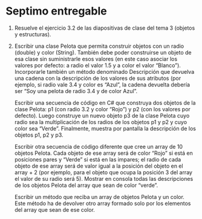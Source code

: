 # Septimo entregable

1. Resuelve el ejercicio 3.2 de las diapositivas de clase del tema 3 (objetos y estructuras).

2. Escribir una clase Pelota que permita construir objetos con un radio (double) y color (String). También debe poder construirse un objeto de esa clase sin suministrarle esos valores (en este caso asociar los valores por defecto: a radio el valor 1.5 y a color el valor “Blanco”). Incorporarle también un método denominado Descripción que devuelva una cadena con la descripción de los valores de sus atributos (por ejemplo, si radio vale 3.4 y color es “Azul”, la cadena devuelta debería ser “Soy una pelota de radio 3.4 y de color Azul”.

    Escribir una secuencia de código en C# que construya dos objetos de la clase Pelota: p1 (con radio 3.2 y color “Rojo”) y p2 (con los valores por defecto). Luego construye un nuevo objeto p3 de la clase Pelota cuyo radio sea la multiplicación de los radios de los objetos p1 y p2 y cuyo color sea “Verde”. Finalmente, muestra por pantalla la descripción de los objetos p1, p2 y p3.

    Escribir otra secuencia de código diferente que cree un array de 10 objetos Pelota. Cada objeto de ese array será de color “Rojo” si está en posiciones pares y “Verde” si está en las impares; el radio de cada objeto de ese array será de valor igual a la posición del objeto en el array + 2 (por ejemplo, para el objeto que ocupa la posición 3 del array el valor de su radio será 5). Mostrar en consola todas las descripciones de los objetos Pelota del array que sean de color “verde”.

    Escribir un método que reciba un array de objetos Pelota y un color. Este método ha de devolver otro array formado solo por los elementos del array que sean de ese color.
